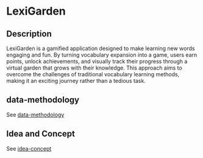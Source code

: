 # LexiGarden

## Description

LexiGarden is a gamified application designed to make learning new words engaging and fun. By turning vocabulary expansion into a game, users earn points, unlock achievements, and visually track their progress through a virtual garden that grows with their knowledge. This approach aims to overcome the challenges of traditional vocabulary learning methods, making it an exciting journey rather than a tedious task.

## data-methodology

See [data-methodology](docs/data.md)

## Idea and Concept

See [idea-concept](docs/idea.md)
